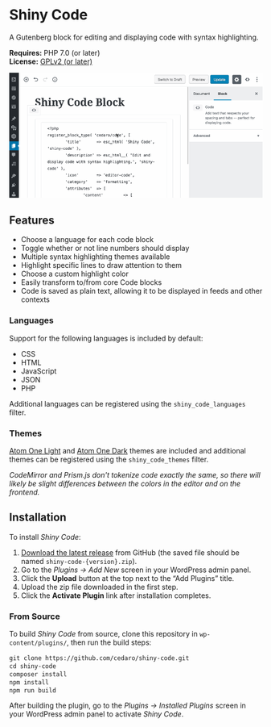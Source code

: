 # Shiny Code

A Gutenberg block for editing and displaying code with syntax highlighting.

__Requires:__ PHP 7.0 (or later)  
__License:__ [GPLv2 (or later)](https://www.gnu.org/licenses/gpl-2.0.html)

![Animation showing how to convert a code block, set the code language, and change the syntax highlight theme.](screenshot-1.gif)

## Features

* Choose a language for each code block
* Toggle whether or not line numbers should display
* Multiple syntax highlighting themes available
* Highlight specific lines to draw attention to them
* Choose a custom highlight color
* Easily transform to/from core Code blocks
* Code is saved as plain text, allowing it to be displayed in feeds and other contexts

### Languages

Support for the following languages is included by default:

* CSS
* HTML
* JavaScript
* JSON
* PHP

Additional languages can be registered using the `shiny_code_languages` filter.

### Themes

[Atom One Light](https://github.com/atom/one-light-syntax) and [Atom One Dark](https://github.com/atom/one-dark-syntax) themes are included and additional themes can be registered using the `shiny_code_themes` filter.

_CodeMirror and Prism.js don't tokenize code exactly the same, so there will likely be slight differences between the colors in the editor and on the frontend._

## Installation

To install _Shiny Code_:

1. [Download the latest release](https://github.com/cedaro/shiny-code/releases/latest) from GitHub (the saved file should be named `shiny-code-{version}.zip`).
2. Go to the _Plugins &rarr; Add New_ screen in your WordPress admin panel.
3. Click the __Upload__ button at the top next to the &ldquo;Add Plugins&rdquo; title.
4. Upload the zip file downloaded in the first step.
5. Click the __Activate Plugin__ link after installation completes.

### From Source

To build _Shiny Code_ from source, clone this repository in `wp-content/plugins/`, then run the build steps:

```shell
git clone https://github.com/cedaro/shiny-code.git
cd shiny-code
composer install
npm install
npm run build
```

After building the plugin, go to the _Plugins &rarr; Installed Plugins_ screen in your WordPress admin panel to activate _Shiny Code_.
